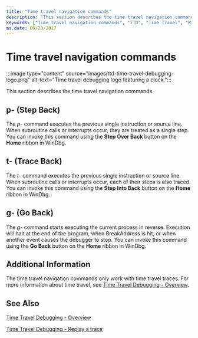 ```yaml
---
title: "Time travel navigation commands"
description: "This section describes the time travel navigation commands."
keywords: ["Time travel navigation commands", "TTD", "Time Travel", "WinDbg", "Windows Debugging"]
ms.date: 09/23/2017
---
```


# Time travel navigation commands

:::image type="content" source="images/ttd-time-travel-debugging-logo.png" alt-text="Time travel debugging logo featuring a clock.":::

This section describes the time travel navigation commands.

## </span><span id="P"></span> p- (Step Back)

The *p-* command executes the previous single instruction or source line. When subroutine calls or interrupts occur, they are treated as a single step. You can invoke this command using the **Step Over Back**  button on the **Home** ribbon in WinDbg.

## </span><span id="T"></span> t- (Trace Back)

The *t-* command executes the previous single instruction or source line. When subroutine calls or interrupts occur, each of their steps is also traced. You can invoke this command using the **Step Into Back**  button on the **Home** ribbon in WinDbg.

## </span><span id="Go"></span> g- (Go Back)

The *g-* command starts executing the current process in reverse. Execution will halt at the end of the program, when BreakAddress is hit, or when another event causes the debugger to stop. You can invoke this command using the **Go Back**  button on the **Home** ribbon in WinDbg.

## </span><span id="ADDITIONAL_INFORMATION"></span>Additional Information

The time travel navigation commands only work with time travel traces. For more information about time travel, see [Time Travel Debugging - Overview](time-travel-debugging-overview.md).

## See Also

[Time Travel Debugging - Overview](time-travel-debugging-overview.md)

[Time Travel Debugging - Replay a trace](time-travel-debugging-replay.md)

